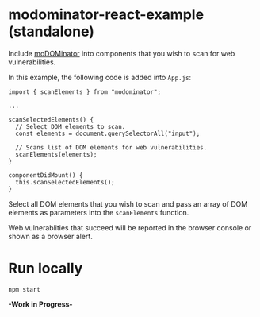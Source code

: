 # modominator-react-example (standalone)

Include [moDOMinator](https://github.com/tanhengyeow/moDOMinator) into components that you wish to scan for web vulnerabilities.

In this example, the following code is added into `App.js`:
```
import { scanElements } from "modominator";

...

scanSelectedElements() {
  // Select DOM elements to scan.
  const elements = document.querySelectorAll("input");

  // Scans list of DOM elements for web vulnerabilities.
  scanElements(elements);
}

componentDidMount() {
  this.scanSelectedElements();
}
```

Select all DOM elements that you wish to scan and pass an array of DOM elements as parameters into the `scanElements` function.

Web vulnerablities that succeed will be reported in the browser console or shown as a browser alert.

# Run locally

```
npm start
```

**-Work in Progress-**
